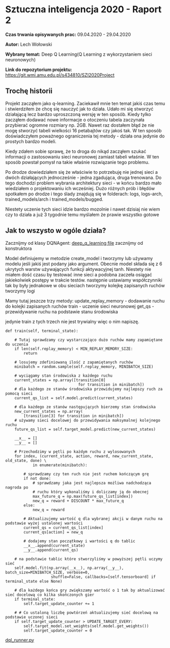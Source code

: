 # Sztuczna inteligencja 2020 - Raport 2

**Czas trwania opisywanych prac:** 09.04.2020 - 29.04.2020

**Autor:** Lech Wołowski

**Wybrany temat:** Deep Q Learning(Q Learning z wykorzystaniem sieci neuronowych)

**Link do repozytorium projektu:** https://git.wmi.amu.edu.pl/s434810/SZI2020Project

## Trochę historii

Projekt zacząłem jako q-learning. Zaciekawił mnie ten temat jakiś czas temu i stwierdziłem że chcę się nauczyć jak to działa.
Udało mi się stworzyć działającą lecz bardzo uproszczoną wersję w ten sposób. 
Kiedy tylko zacząłem dodawać nowe informacje o otoczeniu tabela zaczynała przybierać ogromne rozmiary np. 2GB.
Nawet raz dostałem błąd że nie mogę stworzyć tabeli wielkości 16 petabajtów czy jakoś tak. 
W ten sposób doświadczyłem poważnego ograniczenia tej metody - działa ona jedynie do prostych bardzo modeli.

Kiedy zdałem sobie sprawę, że to droga do nikąd zacząłem szukać informacji o zastosowaniu sieci neuronowej zamiast tabeli właśnie.
W ten sposób powstał pomysł na takie właśnie rozwiązanie tego problemu.

Po drodze dowiedziałem się że właściwie to potrzebuję nie jednej sieci a dwóch działających jednocześnie - jedna zgadująca, druga trenowana.
Do tego dochodzi problem wybrania architektury sieci - w końcu bardzo mało wiedziałem o projektowaniu ich wcześniej.
Dużo różnych prób i błędów spotkałem po drodze i tego ślady znajdują się w folderach: logs, logs-arch, trained_models/arch i trained_models/bugged.

Niestety uczenie tych sieci idzie bardzo mozolnie i nawet dzisiaj nie wiem czy to działa a już 3 tygodnie temu myślałem że prawie wszystko gotowe

## Jak to wszysto w ogóle działa?

Zacznijmy od klasy DQNAgent:
[deep_q_learning file](Deep_Q_Learning/deep_q_learning.py)
zacznijmy od konstruktora

Model definiujemy w metodzie create_model i tworzymy
lub używamy modelu jeśli jakiś jest podany jako argument.
Obecnie model składa się z 6 ukrytych warstw używających funkcji aktywacyjnej tanh.
Niestety nie miałem dość czasu by testować inne sieci a podobna zaczeła osiągać jakiekolwiek postępy w trakcie testów.
następnie ustawiamy współczynniki tak by były jednakowe w obu sieciach
tworzymy kolejkę zapisanych ruchów
tworzymy logi

Mamy tutaj jeszcze trzy metody:
update_replay_memory - dodawanie ruchu do kolejki zapisanych ruchów
train - uczenie sieci neuronowej
get_qs - przewidywanie ruchu na podstawie stanu środowiska

jedynie train z tych trzech nie jest trywialny więc o nim napiszę.
```
def train(self, terminal_state):

    # Tutaj sprawdzamy czy wystarczająco dużo ruchów mamy zapamiętane do uczenia
    if len(self.replay_memory) < MIN_REPLAY_MEMORY_SIZE:
        return

    # losujemy zdefiniowaną ilość z zapamiętanych ruchów
    minibatch = random.sample(self.replay_memory, MINIBATCH_SIZE)

    # wyciągamy stan środowiska z każdego ruchu
    current_states = np.array([transition[0]
                                for transition in minibatch])
    # dla każdego ze stanów środowiska przewidujemy najlepszy ruch za pomocą sieci
    current_qs_list = self.model.predict(current_states)

    # dla każdego ze stanów następujących bierzemy stan środowiska
    new_current_states = np.array(
        [transition[3] for transition in minibatch])
    # używamy sieci docelowej do przewidywania maksymalnej kolejnego ruchu
    future_qs_list = self.target_model.predict(new_current_states)

    __x__ = []
    __y__ = []

    # Przechodzimy w pętli po każdym ruchu z wylosowanych
    for index, (current_state, action, reward, new_current_state, old_state, done) \
            in enumerate(minibatch):

        # sprawdzamy czy ten ruch nie jest ruchem kończącym grę
        if not done:
            # sprawdzamy jaka jest najlepsza możliwa nadchodząca nagroda po
            # ruchu który wykonaliśmy i doliczamy ją do obecnej
            max_future_q = np.max(future_qs_list[index])
            new_q = reward + DISCOUNT * max_future_q
        else:
            new_q = reward

        # Aktualizujemy wartość q dla wybranej akcji w danym ruchu na podstawie wyżej ustalonej wartości
        current_qs = current_qs_list[index]
        current_qs[action] = new_q

        # dodajemy stan początkowy i wartości q do tablic 
        __x__.append(current_state)
        __y__.append(current_qs)

    # na podstawie tablic które stworzyliśmy w powyższej pętli uczymy sieć
    self.model.fit(np.array(__x__), np.array(__y__), batch_size=MINIBATCH_SIZE, verbose=0,
                    shuffle=False, callbacks=[self.tensorboard] if terminal_state else None)

    # dla każdego końca gry zwiększamy wartość o 1 tak by aktualizować sieć docelową co kilka skończonych gier
    if terminal_state:
        self.target_update_counter += 1

    # # Co ustaloną liczbę powtórzeń aktualizujemy sieć docelową na podstawie uczonej sieci
    if self.target_update_counter > UPDATE_TARGET_EVERY:
        self.target_model.set_weights(self.model.get_weights())
        self.target_update_counter = 0

```




 [dql_runner.py](dql_runner.py)